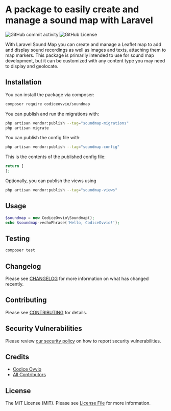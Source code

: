 # A package to easily create and manage a sound map with Laravel

![GitHub commit activity](https://img.shields.io/github/commit-activity/m/codiceovvio/soundmap)
![GitHub License](https://img.shields.io/github/license/codiceovvio/soundmap)

With Laravel Sound Map you can create and manage a Leaflet map to add and display sound recordings as well as images and texts, attaching them to map markers.
This package is primarily intended to use for sound map development, but it can be customized with any content type you may need to display and geolocate.

## Installation

You can install the package via composer:

```bash
composer require codiceovvio/soundmap
```

You can publish and run the migrations with:

```bash
php artisan vendor:publish --tag="soundmap-migrations"
php artisan migrate
```

You can publish the config file with:

```bash
php artisan vendor:publish --tag="soundmap-config"
```

This is the contents of the published config file:

```php
return [
];
```

Optionally, you can publish the views using

```bash
php artisan vendor:publish --tag="soundmap-views"
```

## Usage

```php
$soundmap = new CodiceOvvio\Soundmap();
echo $soundmap->echoPhrase('Hello, CodiceOvvio!');
```

## Testing

```bash
composer test
```

## Changelog

Please see [CHANGELOG](CHANGELOG.md) for more information on what has changed recently.

## Contributing

Please see [CONTRIBUTING](CONTRIBUTING.md) for details.

## Security Vulnerabilities

Please review [our security policy](../../security/policy) on how to report security vulnerabilities.

## Credits

- [Codice Ovvio](https://github.com/codiceovvio)
- [All Contributors](../../contributors)

## License

The MIT License (MIT). Please see [License File](LICENSE.md) for more information.
